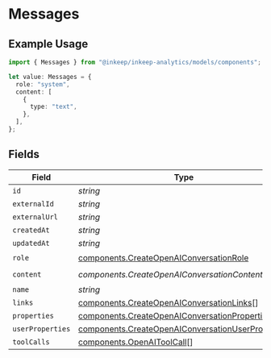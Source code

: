 # Messages

## Example Usage

```typescript
import { Messages } from "@inkeep/inkeep-analytics/models/components";

let value: Messages = {
  role: "system",
  content: [
    {
      type: "text",
    },
  ],
};
```

## Fields

| Field                                                                                                                  | Type                                                                                                                   | Required                                                                                                               | Description                                                                                                            |
| ---------------------------------------------------------------------------------------------------------------------- | ---------------------------------------------------------------------------------------------------------------------- | ---------------------------------------------------------------------------------------------------------------------- | ---------------------------------------------------------------------------------------------------------------------- |
| `id`                                                                                                                   | *string*                                                                                                               | :heavy_minus_sign:                                                                                                     | N/A                                                                                                                    |
| `externalId`                                                                                                           | *string*                                                                                                               | :heavy_minus_sign:                                                                                                     | N/A                                                                                                                    |
| `externalUrl`                                                                                                          | *string*                                                                                                               | :heavy_minus_sign:                                                                                                     | N/A                                                                                                                    |
| `createdAt`                                                                                                            | *string*                                                                                                               | :heavy_minus_sign:                                                                                                     | N/A                                                                                                                    |
| `updatedAt`                                                                                                            | *string*                                                                                                               | :heavy_minus_sign:                                                                                                     | N/A                                                                                                                    |
| `role`                                                                                                                 | [components.CreateOpenAIConversationRole](../../models/components/createopenaiconversationrole.md)                     | :heavy_check_mark:                                                                                                     | N/A                                                                                                                    |
| `content`                                                                                                              | *components.CreateOpenAIConversationContent*                                                                           | :heavy_check_mark:                                                                                                     | N/A                                                                                                                    |
| `name`                                                                                                                 | *string*                                                                                                               | :heavy_minus_sign:                                                                                                     | N/A                                                                                                                    |
| `links`                                                                                                                | [components.CreateOpenAIConversationLinks](../../models/components/createopenaiconversationlinks.md)[]                 | :heavy_minus_sign:                                                                                                     | N/A                                                                                                                    |
| `properties`                                                                                                           | [components.CreateOpenAIConversationProperties](../../models/components/createopenaiconversationproperties.md)         | :heavy_minus_sign:                                                                                                     | N/A                                                                                                                    |
| `userProperties`                                                                                                       | [components.CreateOpenAIConversationUserProperties](../../models/components/createopenaiconversationuserproperties.md) | :heavy_minus_sign:                                                                                                     | N/A                                                                                                                    |
| `toolCalls`                                                                                                            | [components.OpenAIToolCall](../../models/components/openaitoolcall.md)[]                                               | :heavy_minus_sign:                                                                                                     | N/A                                                                                                                    |
